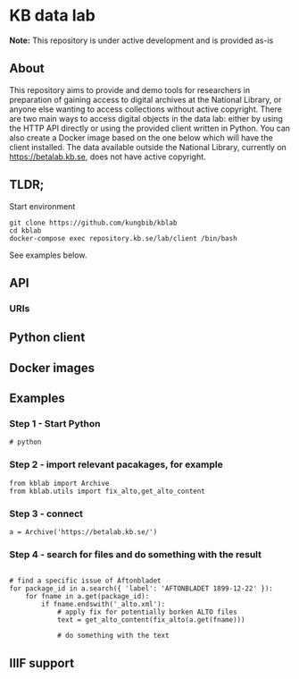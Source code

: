 # KB data lab

**Note:** This repository is under active development and is provided as-is

## About

This repository aims to provide and demo tools for researchers in preparation of gaining access to digital archives at the National Library, or anyone else wanting to access collections without active copyright. There are two main ways to access digital objects in the data lab: either by using the HTTP API directly or using the provided client written in Python. You can also create a Docker image based on the one below which will have the client installed. The data available outside the National Library, currently on https://betalab.kb.se, does not have active copyright.

## TLDR;

Start environment
```
git clone https://github.com/kungbib/kblab
cd kblab
docker-compose exec repository.kb.se/lab/client /bin/bash
```

See examples below.

## API

### URIs

## Python client

## Docker images

## Examples

### Step 1 - Start Python
```
# python
```

### Step 2 - import relevant pacakages, for example
```
from kblab import Archive
from kblab.utils import fix_alto,get_alto_content
```

### Step 3 - connect
```
a = Archive('https://betalab.kb.se/')
```

### Step 4 - search for files and do something with the result
```

# find a specific issue of Aftonbladet
for package_id in a.search({ 'label': 'AFTONBLADET 1899-12-22' }):
    for fname in a.get(package_id):
        if fname.endswith('_alto.xml'):
            # apply fix for potentially borken ALTO files
            text = get_alto_content(fix_alto(a.get(fname)))
            
            # do something with the text
```

## IIIF support

